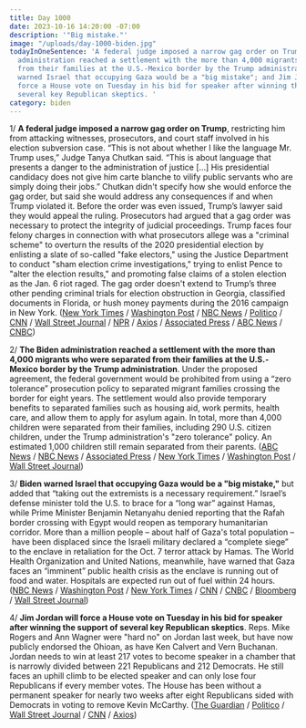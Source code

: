 ```yaml
---
title: Day 1000
date: 2023-10-16 14:20:00 -07:00
description: '"Big mistake."'
image: "/uploads/day-1000-biden.jpg"
todayInOneSentence: 'A federal judge imposed a narrow gag order on Trump; the Biden
  administration reached a settlement with the more than 4,000 migrants who were separated
  from their families at the U.S.-Mexico border by the Trump administration; Biden
  warned Israel that occupying Gaza would be a "big mistake"; and Jim Jordan will
  force a House vote on Tuesday in his bid for speaker after winning the support of
  several key Republican skeptics. '
category: biden
---
```


1/ **A federal judge imposed a narrow gag order on Trump**, restricting him from attacking witnesses, prosecutors, and court staff involved in his election subversion case. “This is not about whether I like the language Mr. Trump uses,” Judge Tanya Chutkan said. “This is about language that presents a danger to the administration of justice [...] His presidential candidacy does not give him carte blanche to vilify public servants who are simply doing their jobs.” Chutkan didn't specify how she would enforce the gag order, but said she would address any consequences if and when Trump violated it. Before the order was even issued, Trump’s lawyer said they would appeal the ruling. Prosecutors had argued that a gag order was necessary to protect the integrity of judicial proceedings. Trump faces four felony charges in connection with what prosecutors allege was a "criminal scheme" to overturn the results of the 2020 presidential election by enlisting a slate of so-called "fake electors," using the Justice Department to conduct "sham election crime investigations," trying to enlist Pence to "alter the election results," and promoting false claims of a stolen election as the Jan. 6 riot raged. The gag order doesn't extend to Trump’s three other pending criminal trials for election obstruction in Georgia,  classified documents in Florida, or hush money payments during the 2016 campaign in New York. ([New York Times](https://www.nytimes.com/live/2023/10/16/us/trump-gag-order-election-case-news) / [Washington Post](https://www.washingtonpost.com/national-security/2023/10/16/trump-court-hearing-judge-gag-order-jan-6/) / [NBC News](https://www.nbcnews.com/politics/justice-department/judge-hears-arguments-trump-gag-order-request-election-interference-ca-rcna119457) / [Politico](https://www.politico.com/news/2023/10/16/judge-imposes-gag-order-on-donald-trump-in-d-c-trial-00121743) / [CNN](https://www.cnn.com/2023/10/16/politics/trump-gag-order-chutkan-hearing/index.html) / [Wall Street Journal](https://www.wsj.com/us-news/law/judge-issues-limited-gag-order-on-trump-in-federal-election-interference-case-f7620ff3) / [NPR](https://www.npr.org/2023/10/16/1205769475/trump-gag-order) / [Axios](https://www.axios.com/2023/10/16/gag-order-trump-jan6-criminal-case?stream=politics) / [Associated Press](https://apnews.com/article/trump-capitol-riot-gag-order-judge-chutkan-b5f59c6688504c952df5f70029228f9e) / [ABC News](https://abcnews.go.com/US/judge-hear-arguments-proposed-trump-gag-order-jan/story?id=103963458) / [CNBC](https://www.cnbc.com/2023/10/16/trump-election-case-judge-weighs-dc-gag-order-bid-by-jack-smith.html))

2/ **The Biden administration reached a settlement with the more than 4,000 migrants who were separated from their families at the U.S.-Mexico border by the Trump administration**. Under the proposed agreement, the federal government would be prohibited from using a “zero tolerance” prosecution policy to separated migrant families crossing the border for eight years. The settlement would also provide temporary benefits to separated families such as housing aid, work permits, health care, and allow them to apply for asylum again. In total, more than 4,000 children were separated from their families, including 290 U.S. citizen children, under the Trump administration's "zero tolerance" policy. An estimated 1,000 children still remain separated from their parents. ([ABC News](https://abcnews.go.com/Politics/biden-admin-reaches-settlement-aclu-separated-migrant-families/story?id=103999466) / [NBC News](https://www.nbcnews.com/politics/immigration/biden-admin-reaches-deal-migrants-separated-families-trump-rcna120587) / [Associated Press](https://apnews.com/article/separated-children-trump-biden-border-immigration-f9a73685d0ddbcda86e5b69997f5f7dd) / [New York Times](https://www.nytimes.com/2023/10/16/us/migrants-border-families-trump-settlement.html) / [Washington Post](https://www.washingtonpost.com/immigration/2023/10/16/migrants-separated-families-trump-biden/) / [Wall Street Journal](https://www.wsj.com/politics/policy/legal-settlement-bars-u-s-from-separating-migrant-families-415b8c79))

3/ **Biden warned Israel that occupying Gaza would be a "big mistake,"** but added that “taking out the extremists is a necessary requirement.” Israel’s defense minister told the U.S. to brace for a “long war” against Hamas, while Prime Minister Benjamin Netanyahu denied reporting that the Rafah border crossing with Egypt would reopen as temporary humanitarian corridor. More than a million people – about half of Gaza's total population – have been displaced since the Israeli military declared a “complete siege” to the enclave in retaliation for the Oct. 7 terror attack by Hamas. The World Health Organization and United Nations, meanwhile, have warned that Gaza faces an “imminent” public health crisis as the enclave is running out of food and water. Hospitals are expected run out of fuel within 24 hours. ([NBC News](https://www.nbcnews.com/news/world/live-blog/israel-hamas-war-live-updates-rcna120545) / [Washington Post](https://www.washingtonpost.com/world/2023/10/16/israel-war-news-hamas-gaza-palestine/) / [New York Times](https://www.nytimes.com/live/2023/10/16/world/israel-hamas-war-news-gaza) / [CNN](https://www.cnn.com/middleeast/live-news/israel-news-hamas-war-10-16-23/index.html) / [CNBC](https://www.cnbc.com/2023/10/16/israel-hamas-war-updates-latest-news-on-gaza.html) / [Bloomberg](https://www.bloomberg.com/news/articles/2023-10-16/israel-latest-blinken-set-to-return-as-us-tries-to-contain-war?srnd=premium&sref=MIBMEEoj) / [Wall Street Journal](https://www.wsj.com/livecoverage/israel-hamas-war-gaza-palestinians))

4/ **Jim Jordan will force a House vote on Tuesday in his bid for speaker after winning the support of several key Republican skeptics**. Reps. Mike Rogers and Ann Wagner were "hard no" on Jordan last week, but have now publicly endorsed the Ohioan, as have Ken Calvert and Vern Buchanan. Jordan needs to win at least 217 votes to become speaker in a chamber that is narrowly divided between 221 Republicans and 212 Democrats. He still faces an uphill climb to be elected speaker and can only lose four Republicans if every member votes. The House has been without a permanent speaker for nearly two weeks after eight Republicans sided with Democrats in voting to remove Kevin McCarthy. ([The Guardian](https://www.theguardian.com/us-news/live/2023/oct/16/trump-gag-order-jan-6-trial-biden-israel-politics-live-updates) / [Politico](https://www.politico.com/live-updates/2023/10/16/congress/jordan-gains-critical-traction-00121758) / [Wall Street Journal](https://www.wsj.com/politics/jim-jordan-wins-over-some-holdouts-ahead-of-planned-speaker-vote-7335ca30) / [CNN](https://www.cnn.com/2023/10/16/politics/house-speaker-fight-jim-jordan/index.html) / [Axios](https://www.axios.com/2023/10/16/jim-jordan-house-speaker-endorsements))




